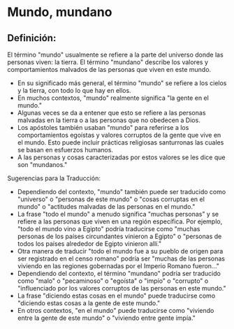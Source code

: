 # Mundo, mundano

## Definición: 

El término "mundo" usualmente se refiere a la parte del universo donde las personas viven: la tierra. El término "mundano" describe los valores y comportamientos malvados de las personas que viven en este mundo.

* En su significado más general, el término "mundo" se refiere a los cielos y la tierra, con todo lo que hay en ellos.
* En muchos contextos, "mundo" realmente significa "la gente en el mundo."
* Algunas veces se da a entener que esto se refiere a las personas malvadas en la tierra o a las personas que no obedecen a Dios.
* Los apóstoles también usaban "mundo" para referirse a los comportamientos egoístas y valores corruptos de la gente que vive en el mundo. Esto puede incluir prácticas religiosas santurronas las cuales se basan en esfuerzos humanos.
* A las personas y cosas caracterizadas por estos valores se les dice que son "mundanos."

Sugerencias para la Traducción:

* Dependiendo del contexto, "mundo" también puede ser traducido como "universo" o "personas de este mundo" o "cosas corruptas en el mundo" o "actitudes malvadas de las personas en el mundo."
* La frase "todo el mundo" a menudo significa "muchas personas" y se refiere a las personas que viven en una región específica. Por ejemplo, "todo el mundo vino a Egipto" podría traducirse como "muchas personas de los países circundantes vinieron a Egipto" o "personas de todos los países alrededor de Egipto vinieron allí."
* Otra manera de traducir "todo el mundo fue a su pueblo de origen para ser registrado en el censo romano" podría ser "muchas de las personas viviendo en las regiones gobernadas por el Imperio Romano fueron..."
* Dependiendo del contexto, el término "mundano" podría ser traducido como "malo" o "pecaminoso" o "egoísta" o "impío" o "corrupto" o "influenciado por los valores corruptos de las personas en este mundo."
* La frase "diciendo estas cosas en el mundo" puede traducirse como "diciendo estas cosas a la gente de este mundo."
* En otros contextos, "en el mundo" puede traducirse como "viviendo entre la gente de este mundo" o "viviendo entre gente impía."

